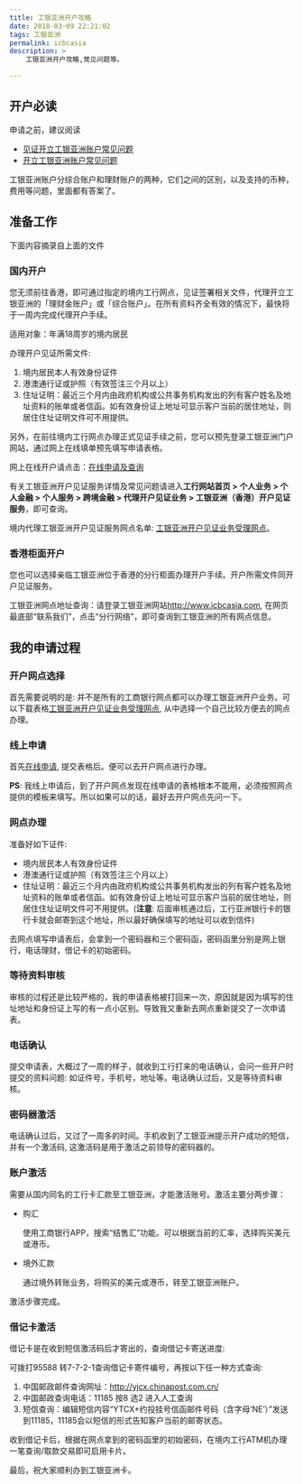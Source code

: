 ```yaml
---
title: 工银亚洲开户攻略
date: 2018-03-09 22:21:02
tags: 工银亚洲
permalink: icbcasia
description: >
    工银亚洲开户攻略,常见问题等。

---
```




## 开户必读

申请之前，建议阅读

* [见证开立工银亚洲账户常见问题](http://www.icbc.com.cn/ICBC/%E4%B8%AA%E4%BA%BA%E9%87%91%E8%9E%8D/%E4%B8%AA%E4%BA%BA%E6%9C%8D%E5%8A%A1/%E8%B7%A8%E5%A2%83%E9%87%91%E8%9E%8D/%E5%A2%83%E5%A4%96%E9%87%91%E8%9E%8D%E6%9C%8D%E5%8A%A1/%E5%B7%A5%E9%93%B6%E4%BA%9A%E6%B4%B2/)
* [开立工银亚洲账户常见问题](http://www.icbcasia.com/ICBC/%E6%B5%B7%E5%A4%96%E5%88%86%E8%A1%8C/%E5%B7%A5%E9%93%B6%E4%BA%9A%E6%B4%B2/CN/%E4%B8%AA%E4%BA%BA%E9%87%91%E8%9E%8D/%E4%BA%BA%E6%B0%91%E5%B8%81%E5%8F%8A%E8%B7%A8%E5%A2%83%E7%90%86%E8%B4%A2/%E5%86%85%E5%9C%B0%E5%AE%A2%E6%88%B7%E6%9C%8D%E5%8A%A1%E4%B8%93%E5%8C%BA/retailfaq.htm)

工银亚洲账户分综合账户和理财账户的两种，它们之间的区别，以及支持的币种，费用等问题，里面都有答案了。

## 准备工作

下面内容摘录自上面的文件

### 国内开户

您无须前往香港，即可通过指定的境内工行网点，见证签署相关文件，代理开立工银亚洲的「理财金账户」或「综合账户」。在所有资料齐全有效的情况下，最快将于一周内完成代理开户手续。

适用对象：年满18周岁的境内居民

办理开户见证所需文件:

1. 境内居民本人有效身份证件
2. 港澳通行证或护照（有效签注三个月以上）
3. 住址证明：最近三个月内由政府机构或公共事务机构发出的列有客户姓名及地址资料的账单或者信函。如有效身份证上地址可显示客户当前的居住地址，则居住住址证明文件可不用提供。

另外，在前往境内工行网点办理正式见证手续之前，您可以预先登录工银亚洲门户网站，通过网上在线填单预先填写申请表格。

网上在线开户请点击：[在线申请及查询](https://myebankasia.icbc.com.cn/icbc/abroadperbank/apply/MHApplyForward.jsp?areaCode=0110&dse_locale=zh-CN)

有关工银亚洲开户见证服务详情及常见问题请进入**工行网站首页 > 个人业务 > 个人金融 > 个人服务 > 跨境金融 > 代理开户见证业务 > 工银亚洲（香港）开户见证服务**，即可查询。

境内代理工银亚洲开户见证服务网点名单: [工银亚洲开户见证业务受理网点](http://www.icbc.com.cn/SiteCollectionDocuments/ICBC/Resources/ICBC/grjr/download/2014/khjzslwd20140520.xls?bcsi_scan_DDA438331875F113=0&bcsi_scan_filename=khjzslwd20140520.xls)。

### 香港柜面开户

您也可以选择亲临工银亚洲位于香港的分行柜面办理开户手续。开户所需文件同开户见证服务。

工银亚洲网点地址查询：请登录工银亚洲网站<http://www.icbcasia.com>, 在网页最底部“联系我们”，点击“分行网络”，即可查询到工银亚洲的所有网点信息。

## 我的申请过程

### 开户网点选择

首先需要说明的是: 并不是所有的工商银行网点都可以办理工银亚洲开户业务。可以下载表格[工银亚洲开户见证业务受理网点](http://www.icbc.com.cn/SiteCollectionDocuments/ICBC/Resources/ICBC/grjr/download/2014/khjzslwd20140520.xls?bcsi_scan_DDA438331875F113=0&bcsi_scan_filename=khjzslwd20140520.xls),
从中选择一个自己比较方便去的网点办理。

### 线上申请

首先[在线申请](https://myebankasia.icbc.com.cn/icbc/abroadperbank/apply/MHApplyForward.jsp?areaCode=0110&dse_locale=zh-CN), 提交表格后。便可以去开户网点进行办理。
    
**PS**: 我线上申请后，到了开户网点发现在线申请的表格根本不能用，必须按照网点提供的模板来填写。所以如果可以的话，最好去开户网点先问一下。

### 网点办理
    
准备好如下证件:
    
* 境内居民本人有效身份证件
* 港澳通行证或护照（有效签注三个月以上）
* 住址证明：最近三个月内由政府机构或公共事务机构发出的列有客户姓名及地址资料的账单或者信函。如有效身份证上地址可显示客户当前的居住地址，则居住住址证明文件可不用提供。(**注意**: 后面审核通过后，工行亚洲银行卡的银行卡就会邮寄到这个地址，所以最好确保填写的地址可以收到信件)
    
去网点填写申请表后，会拿到一个密码器和三个密码函，密码函里分别是网上银行，电话理财，借记卡的初始密码。

### 等待资料审核

审核的过程还是比较严格的，我的申请表格被打回来一次，原因就是因为填写的住址地址和身份证上写的有一点小区别。导致我又重新去网点重新提交了一次申请表。
    
### 电话确认

提交申请表，大概过了一周的样子，就收到工行打来的电话确认，会问一些开户时提交的资料问题: 如证件号，手机号，地址等。电话确认过后，又是等待资料审核。

### 密码器激活

电话确认过后，又过了一周多的时间。手机收到了工银亚洲提示开户成功的短信，并有一个激活码, 这激活码是用于激活之前领导的密码器的。     

### 账户激活

需要从国内同名的工行卡汇款至工银亚洲，才能激活账号。激活主要分两步骤：

* 购汇
    
    使用工商银行APP，搜索“结售汇”功能。可以根据当前的汇率，选择购买美元或港币。
    
* 境外汇款

    通过境外转账业务，将购买的美元或港币，转至工银亚洲账户。

激活步骤完成。
    
### 借记卡激活

借记卡是在收到短信激活码后才寄出的，查询借记卡寄送进度:
    
可拨打95588 转7-7-2-1查询借记卡寄件编号，再按以下任一种方式查询:
    
1. 中国邮政邮件查询网址：<http://yjcx.chinapost.com.cn/>
2. 中国邮政查询电话：11185 按8 选2 进入人工查询
3. 短信查询：编辑短信内容“YTCX+约投挂号信函邮件号码（含字母‘NE’）”发送到11185，11185会以短信的形式告知客户当前的邮寄状态。
    
收到借记卡后，根据在网点拿到的密码函里的初始密码，在境内工行ATM机办理一笔查询/取款交易即可启用卡片。
    
最后，祝大家顺利办到工银亚洲卡。



